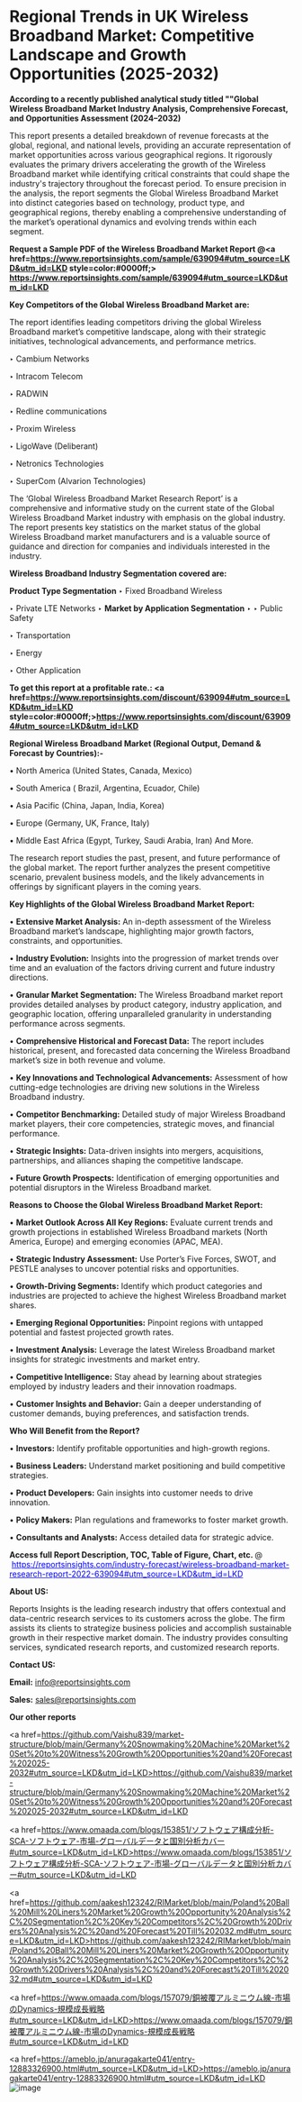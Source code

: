 # Regional Trends in UK Wireless Broadband Market: Competitive Landscape and Growth Opportunities (2025-2032)

<strong>According to a recently published analytical study titled ""Global Wireless Broadband Market Industry Analysis, Comprehensive Forecast, and Opportunities Assessment (2024–2032)</strong>

This report presents a detailed breakdown of revenue forecasts at the global, regional, and national levels, providing an accurate representation of market opportunities across various geographical regions. It rigorously evaluates the primary drivers accelerating the growth of the Wireless Broadband market while identifying critical constraints that could shape the industry's trajectory throughout the forecast period. To ensure precision in the analysis, the report segments the Global Wireless Broadband Market into distinct categories based on technology, product type, and geographical regions, thereby enabling a comprehensive understanding of the market’s operational dynamics and evolving trends within each segment.

<strong>Request a Sample PDF of the Wireless Broadband Market Report </strong><strong>@<a href=https://www.reportsinsights.com/sample/639094#utm_source=LKD&utm_id=LKD style=color:#0000ff;> https://www.reportsinsights.com/sample/639094#utm_source=LKD&utm_id=LKD</a></strong></font>

<strong>Key Competitors of the Global Wireless Broadband Market are:</strong>

The report identifies leading competitors driving the global Wireless Broadband market’s competitive landscape, along with their strategic initiatives, technological advancements, and performance metrics.

‣ Cambium Networks

‣ Intracom Telecom

‣ RADWIN

‣ Redline communications

‣ Proxim Wireless

‣ LigoWave (Deliberant)

‣ Netronics Technologies

‣ SuperCom (Alvarion Technologies)

The ‘Global Wireless Broadband Market Research Report’ is a comprehensive and informative study on the current state of the Global Wireless Broadband Market industry with emphasis on the global industry. The report presents key statistics on the market status of the global Wireless Broadband market manufacturers and is a valuable source of guidance and direction for companies and individuals interested in the industry.

<strong>Wireless Broadband Industry Segmentation covered are:</strong>

<strong>Product Type Segmentation</strong>
‣
Fixed Broadband Wireless

‣ Private LTE Networks
‣ 
<strong>Market by Application Segmentation</strong>
‣
‣  Public Safety

‣ Transportation

‣ Energy

‣ Other Application

<strong>To get this report at a profitable rate.: <a href=https://www.reportsinsights.com/discount/639094#utm_source=LKD&utm_id=LKD style=color:#0000ff;>https://www.reportsinsights.com/discount/639094#utm_source=LKD&utm_id=LKD</a></strong></font>

<strong>Regional Wireless Broadband Market (Regional Output, Demand &amp; Forecast by Countries):-</strong>

• North America (United States, Canada, Mexico)

• South America ( Brazil, Argentina, Ecuador, Chile)

• Asia Pacific (China, Japan, India, Korea)

• Europe (Germany, UK, France, Italy)

• Middle East Africa (Egypt, Turkey, Saudi Arabia, Iran) And More.

The research report studies the past, present, and future performance of the global market. The report further analyzes the present competitive scenario, prevalent business models, and the likely advancements in offerings by significant players in the coming years.

<strong>Key Highlights of the Global Wireless Broadband Market Report:</strong>

• <strong>Extensive Market Analysis:</strong> An in-depth assessment of the Wireless Broadband market’s landscape, highlighting major growth factors, constraints, and opportunities.

• <strong>Industry Evolution:</strong> Insights into the progression of market trends over time and an evaluation of the factors driving current and future industry directions.

• <strong>Granular Market Segmentation:</strong> The Wireless Broadband market report provides detailed analyses by product category, industry application, and geographic location, offering unparalleled granularity in understanding performance across segments.

• <strong>Comprehensive Historical and Forecast Data:</strong> The report includes historical, present, and forecasted data concerning the Wireless Broadband market’s size in both revenue and volume.

• <strong>Key Innovations and Technological Advancements:</strong> Assessment of how cutting-edge technologies are driving new solutions in the Wireless Broadband industry.

• <strong>Competitor Benchmarking:</strong> Detailed study of major Wireless Broadband market players, their core competencies, strategic moves, and financial performance.

• <strong>Strategic Insights:</strong> Data-driven insights into mergers, acquisitions, partnerships, and alliances shaping the competitive landscape.

• <strong>Future Growth Prospects:</strong> Identification of emerging opportunities and potential disruptors in the Wireless Broadband market.

<strong>Reasons to Choose the Global Wireless Broadband Market Report:</strong>

• <strong>Market Outlook Across All Key Regions:</strong> Evaluate current trends and growth projections in established Wireless Broadband markets (North America, Europe) and emerging economies (APAC, MEA).

• <strong>Strategic Industry Assessment:</strong> Use Porter’s Five Forces, SWOT, and PESTLE analyses to uncover potential risks and opportunities.

• <strong>Growth-Driving Segments:</strong> Identify which product categories and industries are projected to achieve the highest Wireless Broadband market shares.

• <strong>Emerging Regional Opportunities:</strong> Pinpoint regions with untapped potential and fastest projected growth rates.

• <strong>Investment Analysis:</strong> Leverage the latest Wireless Broadband market insights for strategic investments and market entry.

• <strong>Competitive Intelligence:</strong> Stay ahead by learning about strategies employed by industry leaders and their innovation roadmaps.

• <strong>Customer Insights and Behavior:</strong> Gain a deeper understanding of customer demands, buying preferences, and satisfaction trends.

<strong>Who Will Benefit from the Report?</strong>

• <strong>Investors:</strong> Identify profitable opportunities and high-growth regions.

• <strong>Business Leaders:</strong> Understand market positioning and build competitive strategies.

• <strong>Product Developers:</strong> Gain insights into customer needs to drive innovation.

• <strong>Policy Makers:</strong> Plan regulations and frameworks to foster market growth.

• <strong>Consultants and Analysts:</strong> Access detailed data for strategic advice.
</ul>
<strong>Access full Report Description, TOC, Table of Figure, Chart, etc. </strong>@  <a href=https://reportsinsights.com/industry-forecast/wireless-broadband-market-research-report-2022-639094#utm_source=LKD&utm_id=LKD style=color:#0000ff;>https://reportsinsights.com/industry-forecast/wireless-broadband-market-research-report-2022-639094#utm_source=LKD&utm_id=LKD</a></font>

<strong><strong>About US</strong>:</strong>

Reports Insights is the leading research industry that offers contextual and data-centric research services to its customers across the globe. The firm assists its clients to strategize business policies and accomplish sustainable growth in their respective market domain. The industry provides consulting services, syndicated research reports, and customized research reports.

<strong>Contact US:</strong>

<p class=""""><b>Email:</b> <a href=mailto:info@reportsinsights.com>info@reportsinsights.com</a></p>
<p class=""""><b>Sales:</b> <a href=mailto:sales@reportsinsights.com>sales@reportsinsights.com</a></p>

<strong>Our other reports</strong>

<a href=https://github.com/Vaishu839/market-structure/blob/main/Germany%20Snowmaking%20Machine%20Market%20Set%20to%20Witness%20Growth%20Opportunities%20and%20Forecast%202025-2032#utm_source=LKD&utm_id=LKD>https://github.com/Vaishu839/market-structure/blob/main/Germany%20Snowmaking%20Machine%20Market%20Set%20to%20Witness%20Growth%20Opportunities%20and%20Forecast%202025-2032#utm_source=LKD&utm_id=LKD</a>

<a href=https://www.omaada.com/blogs/153851/ソフトウェア構成分析-SCA-ソフトウェア-市場-グローバルデータと国別分析カバー#utm_source=LKD&utm_id=LKD>https://www.omaada.com/blogs/153851/ソフトウェア構成分析-SCA-ソフトウェア-市場-グローバルデータと国別分析カバー#utm_source=LKD&utm_id=LKD</a>

<a href=https://github.com/aakesh123242/RIMarket/blob/main/Poland%20Ball%20Mill%20Liners%20Market%20Growth%20Opportunity%20Analysis%2C%20Segmentation%2C%20Key%20Competitors%2C%20Growth%20Drivers%20Analysis%2C%20and%20Forecast%20Till%202032.md#utm_source=LKD&utm_id=LKD>https://github.com/aakesh123242/RIMarket/blob/main/Poland%20Ball%20Mill%20Liners%20Market%20Growth%20Opportunity%20Analysis%2C%20Segmentation%2C%20Key%20Competitors%2C%20Growth%20Drivers%20Analysis%2C%20and%20Forecast%20Till%202032.md#utm_source=LKD&utm_id=LKD</a>

<a href=https://www.omaada.com/blogs/157079/銅被覆アルミニウム線-市場のDynamics-規模成長戦略#utm_source=LKD&utm_id=LKD>https://www.omaada.com/blogs/157079/銅被覆アルミニウム線-市場のDynamics-規模成長戦略#utm_source=LKD&utm_id=LKD</a>

<a href=https://ameblo.jp/anuragakarte041/entry-12883326900.html#utm_source=LKD&utm_id=LKD>https://ameblo.jp/anuragakarte041/entry-12883326900.html#utm_source=LKD&utm_id=LKD</a>
![image](https://github.com/user-attachments/assets/0671bef4-900b-4e0a-a133-21962fbf6524)
